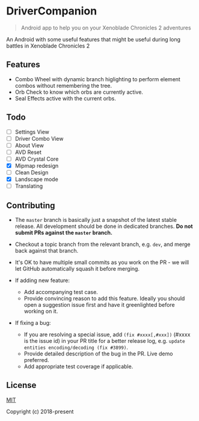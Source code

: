 # DriverCompanion

> Android app to help you on your Xenoblade Chronicles 2 adventures

An Android with some useful features that might be useful during long battles in Xenoblade Chronicles 2

## Features

- Combo Wheel with dynamic branch higlighting to perform element combos without remembering the tree.
- Orb Check to know which orbs are currently active.
- Seal Effects active with the current orbs.

## Todo

- [ ] Settings View
- [ ] Driver Combo View
- [ ] About View
- [ ] AVD Reset
- [ ] AVD Crystal Core
- [x] Mipmap redesign
- [ ] Clean Design
- [x] Landscape mode
- [ ] Translating
 
## Contributing

- The `master` branch is basically just a snapshot of the latest stable release. All development should be done in dedicated branches. **Do not submit PRs against the `master` branch.**

- Checkout a topic branch from the relevant branch, e.g. `dev`, and merge back against that branch.

- It's OK to have multiple small commits as you work on the PR - we will let GitHub automatically squash it before merging.


- If adding new feature:
  - Add accompanying test case.
  - Provide convincing reason to add this feature. Ideally you should open a suggestion issue first and have it greenlighted before working on it.

- If fixing a bug:
  - If you are resolving a special issue, add `(fix #xxxx[,#xxx])` (#xxxx is the issue id) in your PR title for a better release log, e.g. `update entities encoding/decoding (fix #3899)`.
  - Provide detailed description of the bug in the PR. Live demo preferred.
  - Add appropriate test coverage if applicable.


## License

[MIT](http://opensource.org/licenses/MIT)

Copyright (c) 2018-present
